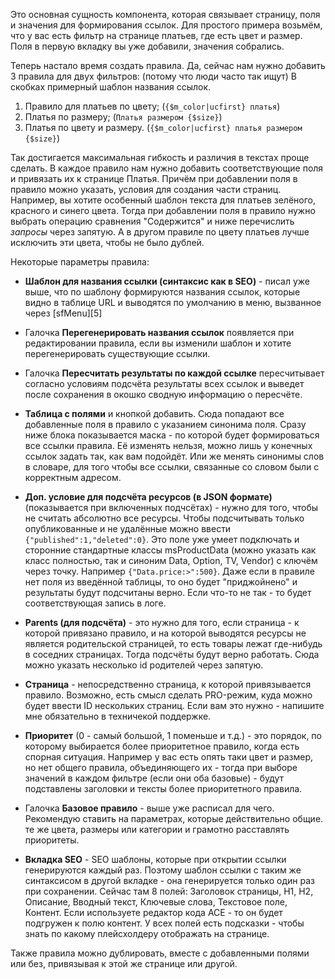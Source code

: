 Это основная сущность компонента, которая связывает страницу, поля и значения для формирования ссылок. Для простого примера возьмём, что у вас есть фильтр на странице платьев, где есть цвет и размер. 
Поля в первую вкладку вы уже добавили, значения собрались.

Теперь настало время создать правила. 
Да, сейчас нам нужно добавить 3 правила для двух фильтров: (потому что люди часто так ищут) В скобках примерный шаблон названия ссылок.
1. Правило для платьев по цвету; (`{$m_color|ucfirst} платья`)
2. Платья по размеру; (`Платья размером {$size}`)
3. Платья по цвету и размеру. (`{$m_color|ucfirst} платья размером {$size}`)

Так достигается максимальная гибкость и различия в текстах проще сделать. В каждое правило нам нужно добавить соответствующие поля и привязать их к странице Платья. Причём при добавлении поля в правило можно указать, условия для создания части страниц. Например, вы хотите особенный шаблон текста для платьев зелёного, красного и синего цвета. Тогда при добавлении поля в правило нужно выбрать операцию сравнения "Содержится" и ниже перечислить *запросы* через запятую. А в другом правиле по цвету платьев лучше исключить эти цвета, чтобы не было дублей.

Некоторые параметры правила:

* **Шаблон для названия ссылки (синтаксис как в SEO)** - писал уже выше, что по шаблону формируются названия ссылок, которые видно в таблице URL и выводятся по умолчанию в меню, вызванное через [sfMenu][5]

* Галочка **Перегенерировать названия ссылок** появляется при редактировании правила, если вы изменили шаблон и хотите перегенерировать существующие ссылки.

* Галочка **Пересчитать результаты по каждой ссылке** пересчитывает согласно условиям подсчёта результаты всех ссылок и выведет после сохранения в окошко сводную информацию о пересчёте.

* **Таблица с полями** и кнопкой добавить. Сюда попадают все добавленные поля в правило с указанием синонима поля. Сразу ниже блока показывается маска - по которой будет формироваться все ссылки правила. Её изменять нельзя, можно лишь у конечных ссылок задать так, как вам подойдёт. Или же менять синонимы слов в словаре, для того чтобы все ссылки, связанные со словом были с корректным адресом.

* **Доп. условие для подсчёта ресурсов (в JSON формате)** (показывается при включенных подчсётах) - нужно для того, чтобы не считать абсолютно все ресурсы. Чтобы подсчитывать только опубликованные и не удалённые можно ввести `{"published":1,"deleted":0}`. Это поле уже умеет подключать и сторонние стандартные классы msProductData (можно указать как класс полностью, так и синоним Data, Option, TV, Vendor) с ключём через точку. Например `{"Data.price:>":500}`. Даже если в правиле нет поля из введённой таблицы, то оно будет "приджойнено" и результаты будут подсчитаны верно. Если что-то не так - то будет соответствующая запись в логе. 

* **Parents (для подсчёта)** - это нужно для того, если страница - к которой привязано правило, и на которой выводятся ресурсы не является родительской страницей, то есть товары лежат где-нибудь в соседних страницах. Тогда подсчёты будут верно работать. Сюда можно указать несколько id родителей через запятую.

* **Страница** - непосредственно страница, к которой привязывается правило. Возможно, есть смысл сделать PRO-режим, куда можно будет ввести ID нескольких страниц. Если вам это нужно - напишите мне обязательно в техничекой поддержке. 

* **Приоритет** (0 - самый большой, 1 поменьше и т.д.) - это порядок, по которому выбирается более приоритетное правило, когда есть спорная ситуация. Например у вас есть опять таки цвет и размер, но нет общего правила, объединяющего их - тогда при выборе значений в каждом фильтре (если они оба базовые) - будут подставлены заголовки и тексты более приоритетного правила.  

* Галочка **Базовое правило** - выше уже расписал для чего. Рекомендую ставить на параметрах, которые действительно общие. те же цвета, размеры или категории и грамотно расставлять приоритеты.

* **Вкладка SEO** - SEO шаблоны, которые при открытии ссылки генерируются каждый раз. Поэтому шаблон ссылки с таким же синтаксисом в другой вкладке - она генерируется только один раз при сохранении. Сейчас там 8 полей: Заголовок страницы, H1, H2, Описание, Вводный текст, Ключевые слова, Текстовое поле, Контент. Если используете редактор кода ACE - то он будет подгружен к полю контент. У всех полей есть подсказки - чтобы знать по какому плейсхолдеру отображать на странице.

Также правила можно дублировать, вместе с добавленными полями или без, привязывая к этой же странице или другой.